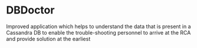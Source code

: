 # DBDoctor
Improved application which helps to understand the data that is present in a Cassandra DB to enable the trouble-shooting personnel to arrive at the RCA and provide solution at the earliest
